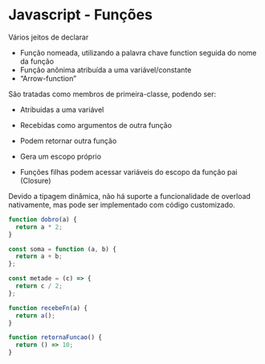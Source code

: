 # Javascript - Funções

Vários jeitos de declarar

- Função nomeada, utilizando a palavra chave function seguida do nome da função
- Função anônima atribuída a uma variável/constante
- “Arrow-function”

São tratadas como membros de primeira-classe, podendo ser:

- Atribuidas a uma variável
- Recebidas como argumentos de outra função
- Podem retornar outra função

- Gera um escopo próprio
- Funções filhas podem acessar variáveis do escopo da função pai (Closure)

Devido a tipagem dinâmica, não há suporte a funcionalidade de overload nativamente, mas pode ser implementado com código customizado.

```javascript
function dobro(a) {
  return a * 2;
}

const soma = function (a, b) {
  return a + b;
};

const metade = (c) => {
  return c / 2;
};

function recebeFn(a) {
  return a();
}

function retornaFuncao() {
  return () => 10;
}
```
